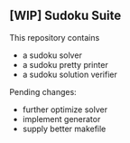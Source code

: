 ## [WIP] Sudoku Suite

This repository contains
- a sudoku solver
- a sudoku pretty printer
- a sudoku solution verifier

Pending changes:
- further optimize solver
- implement generator
- supply better makefile
